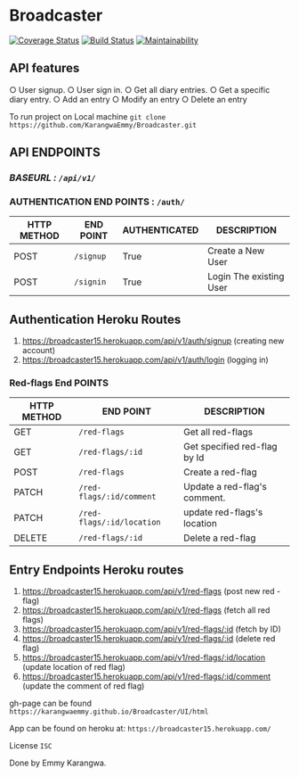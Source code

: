 # Broadcaster
[![Coverage Status](https://coveralls.io/repos/github/KarangwaEmmy/Broadcaster/badge.svg?branch=develop)](https://coveralls.io/github/KarangwaEmmy/Broadcaster?branch=develop)
[![Build Status](https://travis-ci.org/KarangwaEmmy/Broadcaster.svg?branch=develop)](https://travis-ci.org/KarangwaEmmy/Broadcaster)
[![Maintainability](https://api.codeclimate.com/v1/badges/68e43f2137f02f34b162/maintainability)](https://codeclimate.com/github/KarangwaEmmy/Broadcaster/maintainability)

## API features


○ User signup.
○ User sign in.
○ Get all diary entries.
○ Get a specific diary entry.
○ Add an entry
○ Modify an entry
○ Delete an entry


To run project on Local machine
`git clone https://github.com/KarangwaEmmy/Broadcaster.git`
## API ENDPOINTS

### *BASEURL : `/api/v1/`*

### AUTHENTICATION END POINTS  : `/auth/`

HTTP METHOD | END POINT | AUTHENTICATED | DESCRIPTION
-----------|----------|--------------   |------
POST       | `/signup`|  True           |Create a New User
POST       | `/signin`|  True           |Login The existing User 

## Authentication Heroku Routes
1. https://broadcaster15.herokuapp.com/api/v1/auth/signup  (creating new account)
2. https://broadcaster15.herokuapp.com/api/v1/auth/login   (logging in)

### Red-flags End POINTS

HTTP METHOD|    END POINT            | DESCRIPTION
-----------|-------------------------|------
GET        | `/red-flags`            | Get all red-flags
GET        | `/red-flags/:id`        | Get  specified red-flag by Id
POST       | `/red-flags`            | Create a red-flag
PATCH      | `/red-flags/:id/comment`| Update a red-flag's comment.
PATCH      | `/red-flags/:id/location`| update red-flags's location
DELETE     | `/red-flags/:id`        | Delete a red-flag

## Entry Endpoints Heroku routes
1. https://broadcaster15.herokuapp.com/api/v1/red-flags  (post new red -flag)
2. https://broadcaster15.herokuapp.com/api/v1/red-flags  (fetch all red flags)
3. https://broadcaster15.herokuapp.com/api/v1/red-flags/:id (fetch by ID)
4. https://broadcaster15.herokuapp.com/api/v1/red-flags/:id  (delete red flag)
5. https://broadcaster15.herokuapp.com/api/v1/red-flags/:id/location (update location of red flag)   
6. https://broadcaster15.herokuapp.com/api/v1/red-flags/:id/comment   (update the comment of red flag)

gh-page can be found 
`https://karangwaemmy.github.io/Broadcaster/UI/html`

App can be found on heroku at:
`https://broadcaster15.herokuapp.com/`

License `ISC`

Done by Emmy Karangwa.